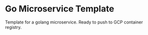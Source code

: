 # Go Microservice Template

Template for a golang microservice. Ready to push to GCP container registry.
